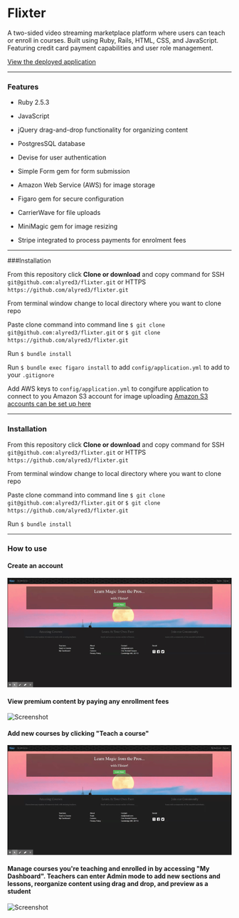 # Flixter

A two-sided video streaming marketplace platform where users can teach or enroll in courses. Built using Ruby, Rails, HTML, CSS, and JavaScript. Featuring credit card payment capabilities and user role management.


[View the deployed application](https://flixter-alyssa-redman.herokuapp.com/)

____________

### Features

* Ruby 2.5.3

* JavaScript

* jQuery drag-and-drop functionality for organizing content

* PostgresSQL database

* Devise for user authentication

* Simple Form gem for form submission

* Amazon Web Service (AWS) for image storage

* Figaro gem for secure configuration

* CarrierWave for file uploads

* MiniMagic gem for image resizing

* Stripe integrated to process payments for enrolment fees

_____________

###Installation

From this repository click <b>Clone or download</b> and copy command for SSH `git@github.com:alyred3/flixter.git` or HTTPS `https://github.com/alyred3/flixter.git`

From terminal window change to local directory where you want to clone repo

Paste clone command into command line `$ git clone git@github.com:alyred3/flixter.git` or `$ git clone https://github.com/alyred3/flixter.git`

Run `$ bundle install`

Run `$ bundle exec figaro install` to add `config/application.yml`  to add to your `.gitignore`

Add AWS keys to `config/application.yml` to congifure application to connect to you Amazon S3 account for image uploading
[Amazon S3 accounts can be set up here](https://docs.aws.amazon.com/AmazonS3/latest/gsg/SigningUpforS3.html)

______________

### Installation
From this repository click <b>Clone or download</b> and copy command for SSH `git@github.com:alyred3/flixter.git` or HTTPS `https://github.com/alyred3/flixter.git`

From terminal window change to local directory where you want to clone repo

Paste clone command into command line `$ git clone git@github.com:alyred3/flixter.git` or `$ git clone https://github.com/alyred3/flixter.git`

Run `$ bundle install`

____________

### How to use

#### Create an account
![Screenshot](app/assets/images/signup.gif)


#### View premium content by paying any enrollment fees
![Screenshot](app/assets/images/enroll.gif)


#### Add new courses by clicking "Teach a course"
![Screenshot](app/assets/images/teach.gif)

#### Manage courses you're teaching and enrolled in by accessing "My Dashboard". Teachers can enter Admin mode to add new sections and lessons, reorganize content using drag and drop, and preview as a student<br /> 
![Screenshot](app/assets/images/dashboard.gif)

